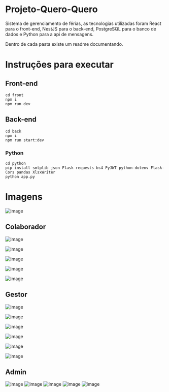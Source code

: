 # Projeto-Quero-Quero

Sistema de gerenciamento de férias, as tecnologias utilizadas foram React para  o front-end, NestJS para o back-end, PostgreSQL para o banco de dados e Python para a api de mensagens. 
 
Dentro de cada pasta existe um readme documentando.

# Instruções para executar

## Front-end

```
cd front
npm i
npm run dev
```

## Back-end
```
cd back
npm i
npm run start:dev
```

### Python
```
cd python
pip install smtplib json Flask requests bs4 PyJWT python-dotenv Flask-Cors pandas XlsxWriter
python app.py
```

# Imagens

![image](https://user-images.githubusercontent.com/58619307/231501246-a1ca2116-1def-4e98-a237-b851dc1a02bd.png)


## Colaborador

![image](https://user-images.githubusercontent.com/58619307/231501369-206f1ac4-f5c1-4e48-9c3a-b7bc5c169d33.png)

![image](https://user-images.githubusercontent.com/58619307/231501495-37807c5d-9d5f-4f11-8761-6bb3c8a8dffc.png)

![image](https://user-images.githubusercontent.com/58619307/231501552-117fa74b-76eb-4986-875f-748b28867f16.png)

![image](https://user-images.githubusercontent.com/58619307/231501667-a0363a37-63fa-4673-93b0-943502869222.png)

![image](https://user-images.githubusercontent.com/58619307/231501737-4a54dd19-2f88-4d13-8677-c491466789af.png)

## Gestor

![image](https://user-images.githubusercontent.com/58619307/231501994-b025106c-8dcb-4e45-bdb9-c4bd951e2fe7.png)

![image](https://user-images.githubusercontent.com/58619307/231502216-001a18ef-84e6-4320-a974-a261c0caeb02.png)

![image](https://user-images.githubusercontent.com/58619307/231502303-95dbaae6-0437-4f63-8761-fb385945dca0.png)

![image](https://user-images.githubusercontent.com/58619307/231502423-c052df48-2adc-4e51-a635-d639520e043b.png)

![image](https://user-images.githubusercontent.com/58619307/231502636-1c5c51b7-3c86-4d7b-a698-c8d36e623fa4.png)

![image](https://user-images.githubusercontent.com/58619307/231502718-66bfdb7f-52d5-4afa-b214-be46b85c4d8e.png)

## Admin

![image](https://user-images.githubusercontent.com/58619307/231502896-15ec59e9-fef3-4ec7-a468-59209ac8755b.png)
![image](https://user-images.githubusercontent.com/58619307/231502930-885e4017-0557-4c83-8160-65fb4e0824e3.png)
![image](https://user-images.githubusercontent.com/58619307/231502992-c8d374f4-bd42-4147-ac69-9ced0f0d94a1.png)
![image](https://user-images.githubusercontent.com/58619307/231503055-60be8512-e872-453f-b695-2a230d62bd3d.png)
![image](https://user-images.githubusercontent.com/58619307/231503122-124aa61e-f594-4a83-9e31-54868ba1b971.png)


